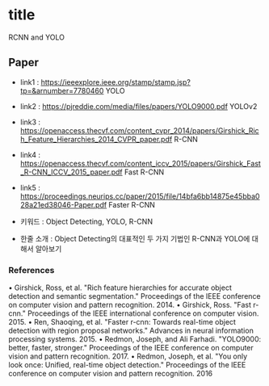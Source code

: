﻿# title
RCNN and YOLO
## Paper

- link1 : https://ieeexplore.ieee.org/stamp/stamp.jsp?tp=&arnumber=7780460    YOLO
- link2 : https://pjreddie.com/media/files/papers/YOLO9000.pdf    YOLOv2
- link3 : https://openaccess.thecvf.com/content_cvpr_2014/papers/Girshick_Rich_Feature_Hierarchies_2014_CVPR_paper.pdf   R-CNN
- link4 : https://openaccess.thecvf.com/content_iccv_2015/papers/Girshick_Fast_R-CNN_ICCV_2015_paper.pdf   Fast R-CNN
- link5 : https://proceedings.neurips.cc/paper/2015/file/14bfa6bb14875e45bba028a21ed38046-Paper.pdf    Faster R-CNN

- 키워드 : Object Detecting, YOLO, R-CNN

- 한줄 소개 : Object Detecting의 대표적인 두 가지 기법인 R-CNN과 YOLO에 대해서 알아보기

### References

• Girshick, Ross, et al. "Rich feature hierarchies for accurate object detection and semantic segmentation." Proceedings of the IEEE conference on
computer vision and pattern recognition. 2014.
• Girshick, Ross. "Fast r-cnn." Proceedings of the IEEE international conference on computer vision. 2015.
• Ren, Shaoqing, et al. "Faster r-cnn: Towards real-time object detection with region proposal networks." Advances in neural information processing
systems. 2015.
• Redmon, Joseph, and Ali Farhadi. "YOLO9000: better, faster, stronger." Proceedings of the IEEE conference on computer vision and pattern
recognition. 2017.
• Redmon, Joseph, et al. "You only look once: Unified, real-time object detection." Proceedings of the IEEE conference on computer vision and
pattern recognition. 2016


